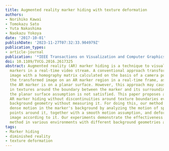 ```yaml
---
title: Augmented reality marker hiding with texture deformation
authors:
- Norihiko Kawai
- Tomokazu Sato
- Yuta Nakashima
- Naokazu Yokoya
date: '2017-10-01'
publishDate: '2023-11-27T07:32:33.904979Z'
publication_types:
- article-journal
publication: '*IEEE Transactions on Visualization and Computer Graphics*'
doi: 10.1109/TVCG.2016.2617325
abstract: Augmented reality (AR) marker hiding is a technique to visually remove AR
  markers in a real-time video stream. A conventional approach transforms a background
  image with a homography matrix calculated on the basis of a camera pose and overlays
  the transformed image on an AR marker region in a real-time frame, assuming that
  the AR marker is on a planar surface. However, this approach may cause discontinuities
  in textures around the boundary between the marker and its surrounding area when
  the planar surface assumption is not satisfied. This paper proposes a method for
  AR marker hiding without discontinuities around texture boundaries even under nonplanar
  background geometry without measuring it. For doing this, our method estimates the
  dense motion in the marker's background by analyzing the motion of sparse feature
  points around it, together with a smooth motion assumption, and deforms the background
  image according to it. Our experiments demonstrate the effectiveness of the proposed
  method in various environments with different background geometries and textures.
tags:
- Marker hiding
- diminished reality
- texture deformation
---
```

